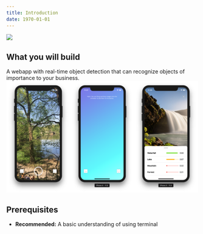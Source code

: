 ```yaml
---
title: Introduction
date: 1970-01-01
---
```


![](https://d2mxuefqeaa7sj.cloudfront.net/s_50BD1551C2CA022B9CF9D8DF0A28275DB7ACF3DBDD5764C0CB12B3AF3B1E0766_1541978358303_schematic2.png)

## What you will build
A webapp with real-time object detection that can recognize objects of importance to your business.
![](https://github.com/bourdakos1/visual-recognition-with-coreml/raw/master/Screenshots/iPhone.png)

## Prerequisites
* **Recommended:** A basic understanding of using terminal